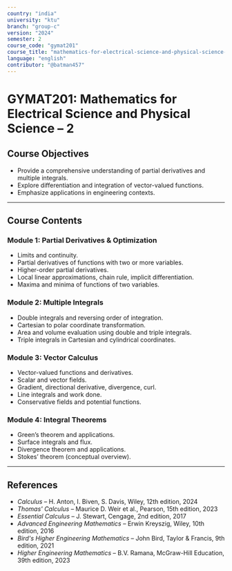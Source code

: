 ```yaml
---
country: "india"
university: "ktu"
branch: "group-c"
version: "2024"
semester: 2
course_code: "gymat201"
course_title: "mathematics-for-electrical-science-and-physical-science-2"
language: "english"
contributor: "@batman457"
---
```


# GYMAT201: Mathematics for Electrical Science and Physical Science – 2

## Course Objectives

- Provide a comprehensive understanding of partial derivatives and multiple integrals.
- Explore differentiation and integration of vector-valued functions.
- Emphasize applications in engineering contexts.

---

## Course Contents

### Module 1: Partial Derivatives & Optimization

- Limits and continuity.
- Partial derivatives of functions with two or more variables.
- Higher-order partial derivatives.
- Local linear approximations, chain rule, implicit differentiation.
- Maxima and minima of functions of two variables.

### Module 2: Multiple Integrals

- Double integrals and reversing order of integration.
- Cartesian to polar coordinate transformation.
- Area and volume evaluation using double and triple integrals.
- Triple integrals in Cartesian and cylindrical coordinates.

### Module 3: Vector Calculus

- Vector-valued functions and derivatives.
- Scalar and vector fields.
- Gradient, directional derivative, divergence, curl.
- Line integrals and work done.
- Conservative fields and potential functions.

### Module 4: Integral Theorems

- Green’s theorem and applications.
- Surface integrals and flux.
- Divergence theorem and applications.
- Stokes’ theorem (conceptual overview).

---

## References

- *Calculus* – H. Anton, I. Biven, S. Davis, Wiley, 12th edition, 2024
- *Thomas' Calculus* – Maurice D. Weir et al., Pearson, 15th edition, 2023  
- *Essential Calculus* – J. Stewart, Cengage, 2nd edition, 2017  
- *Advanced Engineering Mathematics* – Erwin Kreyszig, Wiley, 10th edition, 2016  
- *Bird's Higher Engineering Mathematics* – John Bird, Taylor & Francis, 9th edition, 2021  
- *Higher Engineering Mathematics* – B.V. Ramana, McGraw-Hill Education, 39th edition, 2023  
